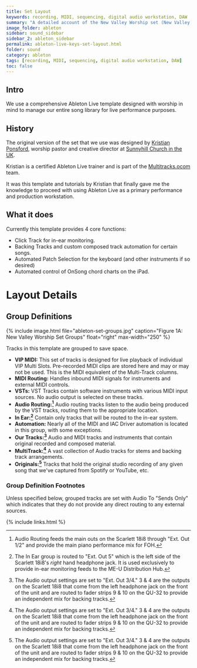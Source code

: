 ```yaml
---
title: Set Layout
keywords: recording, MIDI, sequencing, digital audio workstation, DAW
summary: "A detailed account of the New Valley Worship set (New Valley Worship.als) used for Keyboard and Live Backing Tracks during services."
image_folder: ableton
sidebar: sound_sidebar
sidebar_2: ableton_sidebar
permalink: ableton-live-keys-set-layout.html
folder: sound
category: ableton
tags: [recording, MIDI, sequencing, digital audio workstation, DAW]
toc: false
---
```


## Intro

We use a comprehensive Ableton Live template designed with worship in mind to manage our entire song library for live performance purposes.

## History

The original version of the set that we use was designed by [Kristian Ponsford](https://www.kristianponsford.com/), worship pastor and creative director at [Sunnyhill Church in the UK](http://www.sunnyhillchurch.org.uk/).

Kristian is a certified Ableton Live trainer and is part of the [Multitracks.ocom](http://www.multitracks.com) team.

It was this template and tutorials by Kristian that finally gave me the knowledge to proceed with using Ableton Live as a primary performance and production workstation.

## What it does

Currently this template provides 4 core functions:

- Click Track for in-ear monitoring.
- Backing Tracks and custom composed track automation for certain songs.
- Automated Patch Selection for the keyboard (and other instruments if so desired)
- Automated control of OnSong chord charts on the iPad.

# Layout Details

## Group Definitions

{% include image.html file="ableton-set-groups.jpg" caption="Figure 1A: New Valley Worship Set Groups" float="right" max-width="250" %}

Tracks in this template are grouped to save space.

- **VIP MIDI:** This set of tracks is designed for live playback of individual VIP Multi Slots.  Pre-recorded MIDI clips are stored here and may or may not be used.  This is the MIDI equivalent of the Multi-Track columns.
- **MIDI Routing:**  Handles inbound MIDI signals for instruments and external MIDI controls.  
- **VSTs:** VST Tracks contain software instruments with various MIDI input sources.  No audio output is selected on these tracks.  
- **Audio Routing:[^1]** Audio routing tracks listen to the audio being produced by the VST tracks, routing them to the appropriate location.
- **In Ear:[^2]** Contain only tracks that will be routed to the in-ear system.
- **Automation:** Nearly all of the MIDI and IAC Driver automation is located in this group, with some exceptions.
- **Our Tracks:[^3]** Audio and MIDI tracks and instruments that contain original recorded and composed material.
- **MultiTrack:[^3]** A vast collection of Audio tracks for stems and backing track arrangements.
- **Originals:[^3]** Tracks that hold the original studio recording of any given song that we've captured from Spotify or YouTube, etc.

### Group Definition Footnotes

Unless specified below, grouped tracks are set with Audio To "Sends Only" which indicates that they do not provide any direct routing to any external sources.

[^1]: Audio Routing feeds the main outs on the Scarlett 18i8 through "Ext. Out 1/2" and provide the main piano performance mix for FOH.

[^2]: The In Ear group is routed to "Ext. Out 5" which is the left side of the Scarlett 18i8's _right_ hand headphone jack.  It is used exclusively to provide in-ear monitoring feeds to the ME-U Distribution Hub.

[^3]: The Audio output settings are set to "Ext. Out 3/4."  3 & 4 are the outputs on the Scarlett 18i8 that come from the left headphone jack on the front of the unit and are routed to fader strips 9 & 10 on the QU-32 to provide an independent mix for backing tracks.




{% include links.html %}
